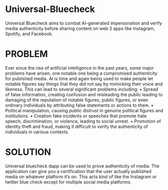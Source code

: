 # Universal-Bluecheck
Universal Bluecheck aims to combat AI-generated impersonation and verify media authenticity before sharing content on web 2 apps like Instagram, Spotify, and Facebook.

# PROBLEM
Ever since the rise of artificial intelligence in the past years, some major problems have arisen, one notable one being a compromised authenticity for published media. AI is time and again being used to make people let notable figures say things that they did not say by mimicking their voice and likeness. This can lead to several significant problems including: 
•	Spread of false information, creating confusion and misleading the public leading to damaging of the reputation of notable figures, public figures, or even ordinary individuals by attributing false statements or actions to them.
•	Political manipulation, causing public distrust in genuine political figures and institutions.
•	Creation fake incidents or speeches that promote hate speech, discrimination, or violence, leading to social unrest.
•	Promotion of identity theft and fraud, making it difficult to verify the authenticity of individuals in various contexts.

# SOLUTION
Universal bluecheck dapp can be used to prove authenticity of media. The application can give you a certification that the user actually published media on whatever platform it’s on. This acts kind of like the Instagram or twitter blue check except for multiple social media platforms. 


